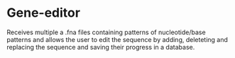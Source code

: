 # Gene-editor
Receives multiple a .fna files containing patterns of nucleotide/base patterns and allows the user to edit the sequence by adding, deleteting and replacing the sequence and saving their progress in a database.
